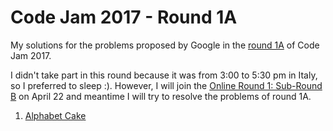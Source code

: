 Code Jam 2017 - Round 1A
========
My solutions for the problems proposed by Google in the [round 1A](https://code.google.com/codejam/contest/5304486/dashboard) of Code Jam 2017.

I didn't take part in this round because it was from 3:00 to 5:30 pm in Italy, so I preferred to sleep :). 
However, I will join the [Online Round 1: Sub-Round B](https://code.google.com/codejam/schedule) on April 22 and meantime I will try to resolve the problems of round 1A.
 
1. [Alphabet Cake](https://code.google.com/codejam/contest/5304486/dashboard#s=p0)